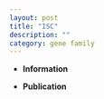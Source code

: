 ```yaml
---
layout: post
title: "ISC"
description: ""
category: gene family
---
```


* **Information**  

* **Publication**  



